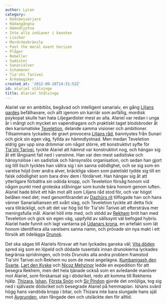 ```yaml
---
author: Lycan
category:
- Dödsbesvärjare
- Hädangångna
- Hämndlystna
- Inte alla indianer i kanoten
- Lischar
- Mardrömsbränsle
- Past the moral event horizon
- Plågor
- Rebeller
- Sadister
- Sanarialver
- Schamaner
- Tia'shi Tarivei
- Ärkemagiker
created_at: '2012-09-28T14:31:52Z'
id: alariel stålvinge
title: Alariel Stålvinge
---
```

Alariel var en ambitiös, begåvad och intelligent sanarialv, en gång [Liljans gardes] befälhavare, och allt igenom sin karriär som avfällig, mordisk psykopat skulle han hata Liljegardister mest av alla. Alariel var redan i unga år i mångt och mycket en vapendragare och praktiskt taget blodsbroder åt den karismatiske [Teveletion], delande samma visioner och ambitioner. Tillsammans lyckades de gravt provocera [Liljans råd], bannlystes från Sunari och gick sin egen väg, fyllda av hämndlystnad. Men medan Teveletion aldrig gav upp sina drömmar om något större, ett konstruktivt syfte för [Tia'shi Tarivei], tyckte Alariel att hämnd var konstruktivt nog, och hängav sig åt ett långsamt fall ned i vansinne. Han var den mest sadistiske och hänsynslöse i en sadistisk och hänsynslös organisation, och sedan han gjort sig tilll lisch tycktes han vältra sig i sin sanna odödlighet, och se sig som en varelse höjd över andra alver, bräckliga väsen som patetiskt tydde sig till en falsk odödlighet som bara drev dem i fördärvet. Han hängav sig åt att ytterligare förbättra sin odöda kropp, och Teveletion försåg honom vid någon punkt med groteska stålvingar som kunde bära honom genom luften. Alariel hade blivit ett hån mot allt som Liljans råd stod för, och var högst belåten med det; med genomförandet av [Dazhûrs rit] tillfogade han och hans vänner Sanarialliansen ett svårt slag, och Teveletion tyckte att detta fick vara tillräckligt, och att det var hög tid för Tia'shi Tarivei att eftersträva mer meningsfulla mål. Alariel höll inte med, och stödd av [Rekhem] bröt han med Teveletion och gick sin egen väg, uppfylld av sällssynt väl befogad hybris. Alariel hade funnit och lagt vantarna på [Udanars krona], en artefakt som lät honom identifiera alla varelsers sanna namn, och prövade sin nya makt i ett försök att ödelägga [Drunok].

Det ska sägas till Alariels försvar att han lyckades ganska väl; [Vita döden] spred sig som en löpeld och dödade tusentals innan drunokierna lyckades begränsa spridningen, och trots Drunoks alla andra problem framstod Tia'shi Tarivei och Rekhem nu som de mest angelägna. [Kumbanigash den Svarte], [Lart den Kyske] och [Nicoz Mehzinor] ledde en expedition för att besegra Rekhem, men det hela tjänade också som en avledande manöver mot Alariel, som förskansat sig i dödsriket, redo att komma till Rekhems hjälp. [Thizara], [Ishan], [Första Snön] och [Sir Pindon] gjorde det omöjliga, tog sig ned i självaste dödsriket och besegrade Alariel på hemmaplan. Ishans svärd högg hans vandöda kropp i bitar, och Thizara inte bara slungade hans själ mot [Avgrunden], utan fångade den och utsläckte den för alltid.

  [Liljans gardes]: Liljans_garde
  [Teveletion]: Teveletion_Järnhand
  [Liljans råd]: Liljans_råd
  [Tia'shi Tarivei]: Tiashi_Tarivei
  [Dazhûrs rit]: Dazhûrs_rit
  [Rekhem]: Rekhem
  [Udanars krona]: Udanars_krona
  [Drunok]: Drunok
  [Vita döden]: Vita_döden
  [Kumbanigash den Svarte]: Kumbanigash_den_Svarte
  [Lart den Kyske]: Lart_den_Kyske
  [Nicoz Mehzinor]: Nicoz_Mehzinor
  [Thizara]: Thizara
  [Ishan]: Ishan
  [Första Snön]: Första_Snön
  [Sir Pindon]: Sir_Pindon
  [Avgrunden]: Avgrunden